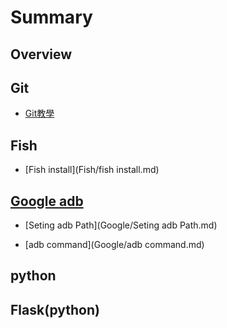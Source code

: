 # Summary

## Overview


<!-- * [My Awesome API](README.md) -->

## Git

* [Git教學](Git/Git.md) 

## Fish

* [Fish install](Fish/fish install.md)

## [Google adb](Google/README.md)

* [Seting adb Path](Google/Seting adb Path.md)

* [adb command](Google/adb command.md)

## python 



## Flask(python)